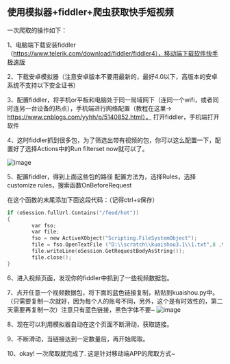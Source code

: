 ## 使用模拟器+fiddler+爬虫获取快手短视频

一次爬取的操作如下：

1、电脑端下载安装fiddler（https://www.telerik.com/download/fiddler/fiddler4），移动端下载软件快手极速版

2、下载安卓模拟器（注意安卓版本不要用最新的，最好4.0以下，高版本的安卓系统不支持以下安全证书）

3、配置fiddler，将手机or平板和电脑处于同一局域网下（连同一个wifi，或者同时连另一台设备的热点），手机端进行网络配置（教程在这里-> https://www.cnblogs.com/yyhh/p/5140852.html），
打开fiddler，手机端打开软件

4、这时fiddler抓到很多包，为了筛选出带有视频的包，你可以这么配置一下，配置好了选择Actions中的Run filterset now就可以了。

![image](https://user-images.githubusercontent.com/58354216/129336148-310ee19f-d8be-444e-b1c0-1f876fa779bc.png)

5、配置fiddler，得到上面这些包的路径
配置方法为，选择Rules，选择customize rules，搜索函数OnBeforeRequest
 
在这个函数的末尾添加下面这段代码：（记得ctrl+s保存）
```C
if (oSession.fullUrl.Contains("/feed/hot"))        
{            
		var fso;            
		var file;            
		fso = new ActiveXObject("Scripting.FileSystemObject");            
		file = fso.OpenTextFile ("D:\\scratch\\kuaishou3.1\\1.txt",8 ,true, true); //文件保存路径，可自定义            
		file.writeLine(oSession.GetRequestBodyAsString());            
		file.close();        
}
```

6、进入视频页面，发现你的fiddler中抓到了一些视频数据包。
 
7、点开任意一个视频数据包，将下面的蓝色链接复制，粘贴到kuaishou.py中。（只需要复制一次就好，因为每个人的账号不同，另外，这个是有时效性的，第二天需要再复制一次）注意只有蓝色链接，黑色字体不要~
 ![image](https://user-images.githubusercontent.com/58354216/129336633-0de959d8-ce5b-4479-8d88-016216ab39ce.png)


8、现在可以利用模拟器自动在这个页面不断滑动，获取链接。

9、不断滑动，当链接达到一定数量后，再开始爬取。

10、okay! 一次爬取就完成了. 这是针对移动端APP的爬取方式~
